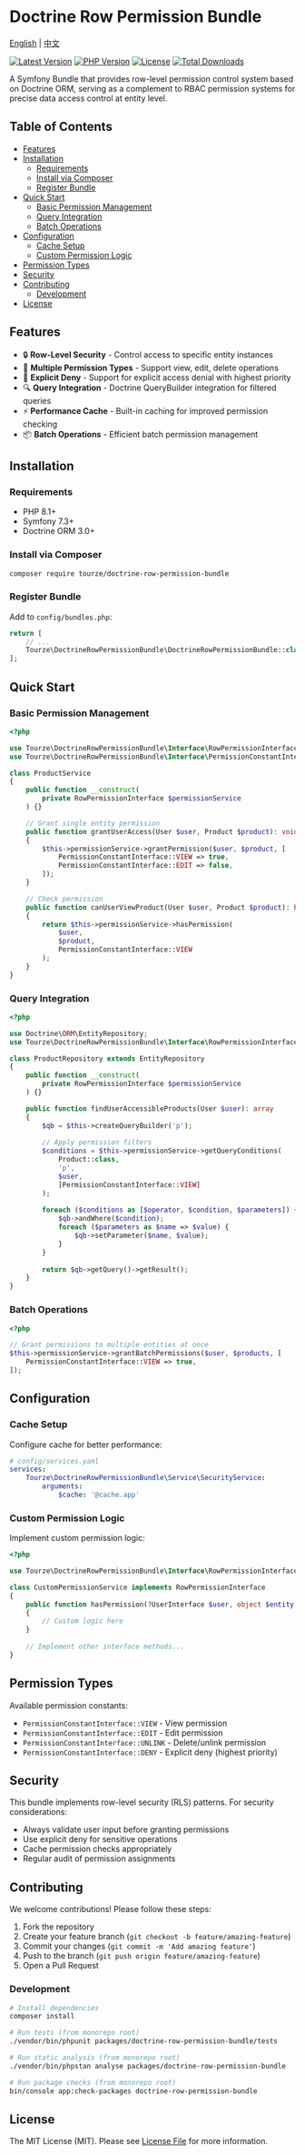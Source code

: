 # Doctrine Row Permission Bundle

[English](README.md) | [中文](README.zh-CN.md)

[![Latest Version](https://img.shields.io/packagist/v/tourze/doctrine-row-permission-bundle.svg?style=flat-square)](https://packagist.org/packages/tourze/doctrine-row-permission-bundle)
[![PHP Version](https://img.shields.io/packagist/php-v/tourze/doctrine-row-permission-bundle.svg?style=flat-square)](https://packagist.org/packages/tourze/doctrine-row-permission-bundle)
[![License](https://img.shields.io/packagist/l/tourze/doctrine-row-permission-bundle.svg?style=flat-square)](LICENSE)
[![Total Downloads](https://img.shields.io/packagist/dt/tourze/doctrine-row-permission-bundle.svg?style=flat-square)](https://packagist.org/packages/tourze/doctrine-row-permission-bundle)

A Symfony Bundle that provides row-level permission control system based on Doctrine ORM, 
serving as a complement to RBAC permission systems for precise data access control at entity level.

## Table of Contents

- [Features](#features)
- [Installation](#installation)
  - [Requirements](#requirements)
  - [Install via Composer](#install-via-composer)
  - [Register Bundle](#register-bundle)
- [Quick Start](#quick-start)
  - [Basic Permission Management](#basic-permission-management)
  - [Query Integration](#query-integration)
  - [Batch Operations](#batch-operations)
- [Configuration](#configuration)
  - [Cache Setup](#cache-setup)
  - [Custom Permission Logic](#custom-permission-logic)
- [Permission Types](#permission-types)
- [Security](#security)
- [Contributing](#contributing)
  - [Development](#development)
- [License](#license)

## Features

- 🔒 **Row-Level Security** - Control access to specific entity instances
- 🎯 **Multiple Permission Types** - Support view, edit, delete operations  
- 🚫 **Explicit Deny** - Support for explicit access denial with highest priority
- 🔍 **Query Integration** - Doctrine QueryBuilder integration for filtered queries
- ⚡ **Performance Cache** - Built-in caching for improved permission checking
- 📦 **Batch Operations** - Efficient batch permission management

## Installation

### Requirements

- PHP 8.1+
- Symfony 7.3+  
- Doctrine ORM 3.0+

### Install via Composer

```bash
composer require tourze/doctrine-row-permission-bundle
```

### Register Bundle

Add to `config/bundles.php`:

```php
return [
    // ...
    Tourze\DoctrineRowPermissionBundle\DoctrineRowPermissionBundle::class => ['all' => true],
];
```

## Quick Start

### Basic Permission Management

```php
<?php

use Tourze\DoctrineRowPermissionBundle\Interface\RowPermissionInterface;
use Tourze\DoctrineRowPermissionBundle\Interface\PermissionConstantInterface;

class ProductService
{
    public function __construct(
        private RowPermissionInterface $permissionService
    ) {}

    // Grant single entity permission
    public function grantUserAccess(User $user, Product $product): void
    {
        $this->permissionService->grantPermission($user, $product, [
            PermissionConstantInterface::VIEW => true,
            PermissionConstantInterface::EDIT => false,
        ]);
    }

    // Check permission
    public function canUserViewProduct(User $user, Product $product): bool
    {
        return $this->permissionService->hasPermission(
            $user, 
            $product, 
            PermissionConstantInterface::VIEW
        );
    }
}
```

### Query Integration

```php
<?php

use Doctrine\ORM\EntityRepository;
use Tourze\DoctrineRowPermissionBundle\Interface\RowPermissionInterface;

class ProductRepository extends EntityRepository
{
    public function __construct(
        private RowPermissionInterface $permissionService
    ) {}

    public function findUserAccessibleProducts(User $user): array
    {
        $qb = $this->createQueryBuilder('p');
        
        // Apply permission filters
        $conditions = $this->permissionService->getQueryConditions(
            Product::class,
            'p',
            $user,
            [PermissionConstantInterface::VIEW]
        );
        
        foreach ($conditions as [$operator, $condition, $parameters]) {
            $qb->andWhere($condition);
            foreach ($parameters as $name => $value) {
                $qb->setParameter($name, $value);
            }
        }
        
        return $qb->getQuery()->getResult();
    }
}
```

### Batch Operations

```php
<?php

// Grant permissions to multiple entities at once
$this->permissionService->grantBatchPermissions($user, $products, [
    PermissionConstantInterface::VIEW => true,
]);
```

## Configuration

### Cache Setup

Configure cache for better performance:

```yaml
# config/services.yaml
services:
    Tourze\DoctrineRowPermissionBundle\Service\SecurityService:
        arguments:
            $cache: '@cache.app'
```

### Custom Permission Logic

Implement custom permission logic:

```php
<?php

use Tourze\DoctrineRowPermissionBundle\Interface\RowPermissionInterface;

class CustomPermissionService implements RowPermissionInterface
{
    public function hasPermission(?UserInterface $user, object $entity, string $permission): bool
    {
        // Custom logic here
    }
    
    // Implement other interface methods...
}
```

## Permission Types

Available permission constants:

- `PermissionConstantInterface::VIEW` - View permission  
- `PermissionConstantInterface::EDIT` - Edit permission
- `PermissionConstantInterface::UNLINK` - Delete/unlink permission
- `PermissionConstantInterface::DENY` - Explicit deny (highest priority)

## Security

This bundle implements row-level security (RLS) patterns. For security considerations:

- Always validate user input before granting permissions
- Use explicit deny for sensitive operations
- Cache permission checks appropriately 
- Regular audit of permission assignments

## Contributing

We welcome contributions! Please follow these steps:

1. Fork the repository
2. Create your feature branch (`git checkout -b feature/amazing-feature`)  
3. Commit your changes (`git commit -m 'Add amazing feature'`)
4. Push to the branch (`git push origin feature/amazing-feature`)
5. Open a Pull Request

### Development

```bash
# Install dependencies
composer install

# Run tests (from monorepo root)
./vendor/bin/phpunit packages/doctrine-row-permission-bundle/tests

# Run static analysis (from monorepo root)  
./vendor/bin/phpstan analyse packages/doctrine-row-permission-bundle

# Run package checks (from monorepo root)
bin/console app:check-packages doctrine-row-permission-bundle
```

## License

The MIT License (MIT). Please see [License File](LICENSE) for more information.
